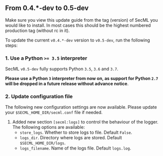## From 0.4.*-dev to 0.5-dev

Make sure you view this update guide from the tag (version) of SecML you would like to install. 
In most cases this should be the highest numbered production tag (without rc in it).

To update the current `v0.4.*-dev` version to `v0.5-dev`, run the following steps:

### 1. Use a Python `>= 3.5` interpreter

SecML `v0.5-dev` fully supports Python `3.5`, `3.6` and `3.7`.

**Please use a Python `3` interpreter from now on, as support for Python `2.7` 
will be dropped in a future release without advance notice**.


### 2. Update configuration file

The following new configuration settings are now available.
Please update your `$SECML_HOME_DIR/secml.conf` file if needed.

1. Added new section `[secml:logs]` to control the behaviour of the logger.
   The following options are available:
     - `store_logs`. Whether to store logs to file. Default `False`.
     - `logs_dir`. Directory where logs are stored. Default `$SECML_HOME_DIR/logs`.
     - `logs_filename`. Name of the logs file. Default `logs.log`.
